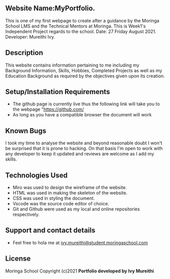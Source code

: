 ## Website Name:MyPortfolio.
This is one of my first webpage to create after a guidance by the Moringa School LMS and the Technical Mentors at Moringa. This is Week1's Independent Project regards to the school.
Date: 27 Friday August 2021.
Developer: Mureithi Ivy.

## Description
This website contains information pertaining to me including my Background Information, Skills, Hobbies, Completed Projects as well as my Education Background as required by the objectives given upon its creation.

## Setup/Installation Requirements
* The github page is currently live thus the following link will take you to the webpage "https://github.com/
* As long as you have a compatible browser the document will work

## Known Bugs
I took my time to analyse the website and beyond reasonable doubt I won't be surprised that it is prone to hacking. On that basis I'm open to work with any developer to keep it updated and reviews are welcome as I add my skills.

## Technologies Used
* Miro was used to design the wireframe of the website.
* HTML was used in making the skeleton of the website.
* CSS was used in styling the document.
* Vscode was the source code editor of choice.
* Git and Github were used as my local and online repositories respectively.

## Support and contact details
* Feel free to hola me at ivy.mureithi@student.moringaschool.com

## License
Moringa School
Copyright (c)2021 **Portfolio developed by Ivy Mureithi**
